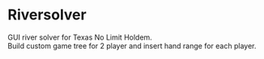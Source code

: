 # Riversolver
GUI river solver for Texas No Limit Holdem. 
<br>
Build custom game tree for 2 player and insert hand range for each player.
<br>
